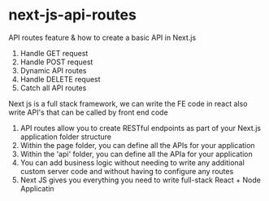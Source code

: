 # next-js-api-routes
API routes feature & how to create a basic API in Next.js
1. Handle GET request
2. Handle POST request
3. Dynamic API routes
4. Handle DELETE request
5. Catch all API routes

Next js is a full stack framework, we can write the FE code in react also write API's that can be called by front end code
1. API routes allow you to create RESTful endpoints as part of your Next.js application folder structure
2. Within the page folder, you can define all the APIs for your application
3. Within the 'api' folder, you can define all the APIa for your application
4. You can add business logic without needing to write any additional custom server code and without having to configure any routes
5. Next JS gives you everything you need to write full-stack React + Node Applicatin
